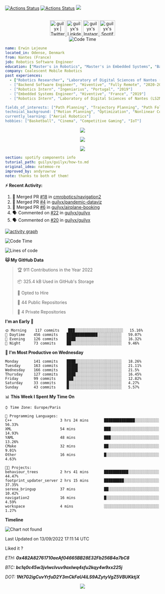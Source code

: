 [![Actions Status](https://github.com/guilyx/guilyx/workflows/wakatime-stats/badge.svg)](https://github.com/guilyx/guilyx/actions)
[![Actions Status](https://github.com/guilyx/guilyx/workflows/update-gh-activity/badge.svg)](https://github.com/guilyx/guilyx/actions)
![](https://visitor-badge.glitch.me/badge?page_id=guilyx.guilyx)

<p align="center">
<br/>
<a href="https://twitter.com/nthofhisname">
  <img alt="guilyx | Twitter" width="50px" src="https://user-images.githubusercontent.com/43545812/144034996-602b144a-16e1-41cc-99e7-c6040b20dcaf.png"/>
</a>
<a href="https://www.linkedin.com/in/erwinlejeune-lkn">
  <img alt="guilyx's LinkdeIN" width="50px" src="https://user-images.githubusercontent.com/43545812/144035037-0f415fc7-9f96-4517-a370-ccc6e78a714b.png" />
</a>
<a href="https://www.instagram.com/nthofhisname">
  <img alt="guilyx's Instagram" width="50px" src="https://user-images.githubusercontent.com/43545812/144035088-0dfb165f-8fe0-4d13-896c-876c29d2b128.png" />
</a>
<a href="https://open.spotify.com/user/11147618695?si=zZFn6uAGRLyoU02lsG50GA">
  <img alt="guilyx's Spotify" width="50px" src="https://user-images.githubusercontent.com/43545812/144035120-1ad5169b-91c7-4078-bef9-6a82c733f373.png" />
</a>
<br>
<img alt="Code Time" src="https://img.shields.io/endpoint?style=flat&url=https://codetime-api.datreks.com/badge/1615?logoColor=white%26project=%26recentMS=0%26showProject=false" />
</p>

```yaml
name: Erwin Lejeune
located_in: Odense, Denmark
from: Nantes (France)
job: Robotics Software Engineer
education: ["Master's in Robotics", "Master's in Embedded Systems", "Bachelor's in Electronics"]
company: Coalescent Mobile Robotics
past experiences: 
  - ["Robotics Researcher", "Laboratory of Digital Sciences of Nantes (LS2N)", "France", "2019-2021]
  - ["Backend Software Engineer", "Hiventive", "Fully Remote", "2020-2021"]
  - ["Robotics Intern", "Ingeniarius", "Portugal", "2019"]
  - ["Embedded Systems Engineer", "Hiventive", "France", "2019"]
  - ["Robotics Intern", "Laboratory of Digital Sciences of Nantes (LS2N)", "France", "2019"]

fields_of_interests: ["Path Planning", "Trajectory Planning", "Path Following", "Behaviour Planning", "Localization", "Sensor Fusion", "Embedded Systems"]
technical_background: ["Motion Planning", "Optimization", "Nonlinear Control", "Real-Time Systems", "Automated Planning"]
currently_learning: ["Aerial Robotics"]
hobbies: ["Basketball", "Cinema", "Competitive Gaming", "IoT"]
```

<p align="center">
  <img alig src="https://github-profile-trophy.vercel.app/?username=guilyx&column=6&rank=SSS,SS,S,AAA,AA,A,B,C" />
</p>

<p align="center">
  <a href="https://spotify-github-profile.vercel.app/api/view?uid=11147618695&redirect=true">
    <img src="https://spotify-github-profile.vercel.app/api/view?uid=11147618695&cover_image=true&theme=default&bar_color=e3e3e3&bar_color_cover=true">
  </a>
</p>

<p align="center">
  <img src="https://guilyx.vercel.app/api/top-played">
</p>
 
```yaml
section: spotify components info
tutorial_path: guilyx/guilyx/how-to.md
original_idea: natemoo-re
improved_by: andyruwruw
note: thanks to both of them!
```


**:zap: Recent Activity:**

<!--START_SECTION:activity-->
1. 🎉 Merged PR [#18](https://github.com/cmrobotics/navigation2/pull/18) in [cmrobotics/navigation2](https://github.com/cmrobotics/navigation2)
2. 🎉 Merged PR [#4](https://github.com/guilyx/pandemic-dataviz/pull/4) in [guilyx/pandemic-dataviz](https://github.com/guilyx/pandemic-dataviz)
3. 🎉 Merged PR [#6](https://github.com/guilyx/airplane-booking/pull/6) in [guilyx/airplane-booking](https://github.com/guilyx/airplane-booking)
4. 🗣 Commented on [#22](https://github.com/guilyx/guilyx/issues/22) in [guilyx/guilyx](https://github.com/guilyx/guilyx)
5. 🗣 Commented on [#20](https://github.com/guilyx/guilyx/issues/20) in [guilyx/guilyx](https://github.com/guilyx/guilyx)
<!--END_SECTION:activity-->

[![activity graph](https://activity-graph.herokuapp.com/graph?username=guilyx&custom_title=Erwin's%20activity%20graph&theme=github-light&hide_border=true)](https://github.com/ashutosh00710/github-readme-activity-graph)

<!--START_SECTION:waka-->
![Code Time](http://img.shields.io/badge/Code%20Time-772%20hrs%2042%20mins-blue)

![Lines of code](https://img.shields.io/badge/From%20Hello%20World%20I%27ve%20Written-293%20Thousand%20lines%20of%20code-blue)

**🐱 My GitHub Data** 

> 🏆 911 Contributions in the Year 2022
 > 
> 📦 325.4 kB Used in GitHub's Storage 
 > 
> 💼 Opted to Hire
 > 
> 📜 44 Public Repositories 
 > 
> 🔑 4 Private Repositories  
 > 
**I'm an Early 🐤** 

```text
🌞 Morning    117 commits    ███░░░░░░░░░░░░░░░░░░░░░░   15.16% 
🌆 Daytime    456 commits    ██████████████░░░░░░░░░░░   59.07% 
🌃 Evening    126 commits    ████░░░░░░░░░░░░░░░░░░░░░   16.32% 
🌙 Night      73 commits     ██░░░░░░░░░░░░░░░░░░░░░░░   9.46%

```
📅 **I'm Most Productive on Wednesday** 

```text
Monday       141 commits    ████░░░░░░░░░░░░░░░░░░░░░   18.26% 
Tuesday      163 commits    █████░░░░░░░░░░░░░░░░░░░░   21.11% 
Wednesday    166 commits    █████░░░░░░░░░░░░░░░░░░░░   21.5% 
Thursday     127 commits    ████░░░░░░░░░░░░░░░░░░░░░   16.45% 
Friday       99 commits     ███░░░░░░░░░░░░░░░░░░░░░░   12.82% 
Saturday     33 commits     █░░░░░░░░░░░░░░░░░░░░░░░░   4.27% 
Sunday       43 commits     █░░░░░░░░░░░░░░░░░░░░░░░░   5.57%

```


📊 **This Week I Spent My Time On** 

```text
⌚︎ Time Zone: Europe/Paris

💬 Programming Languages: 
C++                      3 hrs 24 mins       ██████████████░░░░░░░░░░░   56.33% 
XML                      54 mins             ███░░░░░░░░░░░░░░░░░░░░░░   14.93% 
YAML                     48 mins             ███░░░░░░░░░░░░░░░░░░░░░░   13.26% 
CMake                    32 mins             ██░░░░░░░░░░░░░░░░░░░░░░░   9.01% 
Other                    16 mins             █░░░░░░░░░░░░░░░░░░░░░░░░   4.63%

🐱‍💻 Projects: 
behaviour_trees          2 hrs 41 mins       ███████████░░░░░░░░░░░░░░   44.47% 
footprint_updater_server 2 hrs 15 mins       █████████░░░░░░░░░░░░░░░░   37.35% 
serena_bringup           37 mins             ██░░░░░░░░░░░░░░░░░░░░░░░   10.42% 
navigation2              16 mins             █░░░░░░░░░░░░░░░░░░░░░░░░   4.59% 
workspace                4 mins              ░░░░░░░░░░░░░░░░░░░░░░░░░   1.27%

```

**Timeline**

![Chart not found](https://raw.githubusercontent.com/guilyx/guilyx/master/charts/bar_graph.png) 


 Last Updated on 13/09/2022 17:11:14 UTC
<!--END_SECTION:waka-->

Liked it ?

*ETH: **0x482A82761710aeAf04665BB28E32Fb256B4a7bC8***

*BTC: **bc1q0c45w3jvlwclvuv9axlwq4sfu2kqy4w9xx225j***

*DOT: **1Nt7G2igCuvYrfuD2Y3mCkFaU4iLS9AZytyVgZ5VBUKktjX***

<p align="center">
  <img src="https://capsule-render.vercel.app/api?type=waving&color=gradient&height=60&section=footer"/>
</p>
